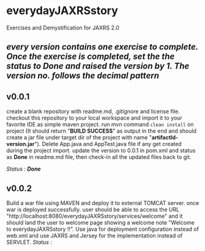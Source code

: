 # everydayJAXRSstory
Exercises and Demystification for JAXRS 2.0


_**every version contains one exercise to complete. Once the exercise is completed, set the the status to **Done** and raised the version by 1. The version no. follows the decimal pattern**_
---
## v0.0.1
create a blank repository with readme.md, .gitignore and license file. checkout this repository to your local workspace and import it to your	favorite IDE as simple maven project. run mvn command `clean install` on project (It should return "**BUILD SUCCESS**" as output in the end and should create a jar file under target dir of the project with name "**artifactId-version.jar**"). Delete App.java and AppTest.java file if any get created during the project import. update the version to 0.0.1 in pom.xml and status as **Done** in readme.md file, then check-in all the updated files back to git.

_Status_ : _**Done**_

## v0.0.2
Build a war file using MAVEN and deploy it to external TOMCAT server. once war is deployed successfully. user should be able to access the URL "http://localhost:8080/everydayJAXRSstory/services/welcome" and it should land the user to welcome page showing a welcome note "Welcome to everydayJAXRSstory !!". Use java for deployment configuration instead of web.xml and use JAXRS and Jersey for the implementation instead of SERVLET.
_Status_ : 
